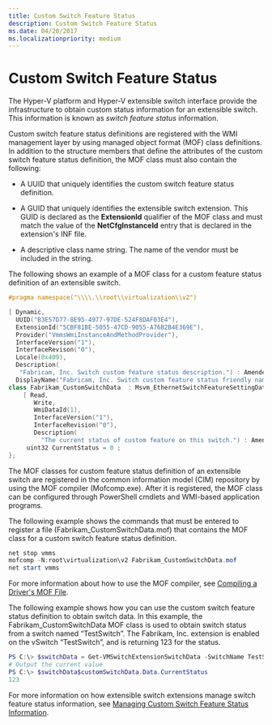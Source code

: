 ```yaml
---
title: Custom Switch Feature Status
description: Custom Switch Feature Status
ms.date: 04/20/2017
ms.localizationpriority: medium
---
```


# Custom Switch Feature Status


The Hyper-V platform and Hyper-V extensible switch interface provide the infrastructure to obtain custom status information for an extensible switch. This information is known as *switch feature status* information.

Custom switch feature status definitions are registered with the WMI management layer by using managed object format (MOF) class definitions. In addition to the structure members that define the attributes of the custom switch feature status definition, the MOF class must also contain the following:

-   A UUID that uniquely identifies the custom switch feature status definition.

-   A GUID that uniquely identifies the extensible switch extension. This GUID is declared as the **ExtensionId** qualifier of the MOF class and must match the value of the **NetCfgInstanceId** entry that is declared in the extension's INF file.

-   A descriptive class name string. The name of the vendor must be included in the string.

The following shows an example of a MOF class for a custom feature status definition of an extensible switch.

```C++
#pragma namespace("\\\\.\\root\\virtualization\\v2")

[ Dynamic,
  UUID("B3E57D77-8E95-4977-97DE-524F8DAF03E4"),
  ExtensionId("5CBF81BE-5055-47CD-9055-A76B2B4E369E"), 
  Provider("VmmsWmiInstanceAndMethodProvider"), 
  InterfaceVersion("1"),
  InterfaceRevison("0"),
  Locale(0x409),
  Description(
   "Fabricam, Inc. Switch custom feature status description.") : Amended,
  DisplayName("Fabricam, Inc. Switch custom feature status friendly name.") : Amended]
class Fabrikam_CustomSwitchData  : Msvm_EthernetSwitchFeatureSettingData{
    [ Read,
       Write,
       WmiDataId(1),
       InterfaceVersion("1"),
       InterfaceRevision("0"),
       Description(
         "The current status of custom feature on this switch.") : Amended]
     uint32 CurrentStatus = 0 ;
};
```

The MOF classes for custom feature status definition of an extensible switch are registered in the common information model (CIM) repository by using the MOF compiler (Mofcomp.exe). After it is registered, the MOF class can be configured through PowerShell cmdlets and WMI-based application programs.

The following example shows the commands that must be entered to register a file (Fabrikam\_CustomSwitchData.mof) that contains the MOF class for a custom switch feature status definition.

```PowerShell
net stop vmms
mofcomp -N:root\virtualization\v2 Fabrikam_CustomSwitchData.mof
net start vmms
```

For more information about how to use the MOF compiler, see [Compiling a Driver's MOF File](../kernel/compiling-a-driver-s-mof-file.md).

The following example shows how you can use the custom switch feature status definition to obtain switch data. In this example, the Fabrikam\_CustomSwitchData MOF class is used to obtain switch status from a switch named “TestSwitch”. The Fabrikam, Inc. extension is enabled on the vSwitch “TestSwitch”, and is returning 123 for the status.

```PowerShell
PS C:\> $switchData = Get-VMSwitchExtensionSwitchData -SwitchName TestSwitch -FeatureId B3E57D77-8E95-4977-97DE-524F8DAF03E4
# Output the current value
PS C:\> $switchData$customSwitchData.Data.CurrentStatus
123
```

For more information on how extensible switch extensions manage switch feature status information, see [Managing Custom Switch Feature Status Information](managing-custom-switch-feature-status-information.md).

 


